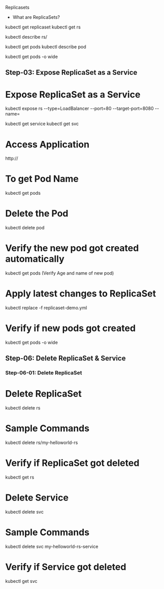 Replicasets


- What are ReplicaSets?


kubectl get replicaset
kubectl get rs

kubectl describe rs/<replicaset-name>

kubectl get pods
kubectl describe pod <pod-name>

kubectl get pods -o wide


## Step-03: Expose ReplicaSet as a Service

# Expose ReplicaSet as a Service
kubectl expose rs <ReplicaSet-Name>  --type=LoadBalancer --port=80 --target-port=8080 --name=<Service-Name-To-Be-Created>


kubectl get service
kubectl get svc

# Access Application
http://<External-IP-from-get-service-output>


# To get Pod Name
kubectl get pods

# Delete the Pod
kubectl delete pod <Pod-Name>

# Verify the new pod got created automatically
kubectl get pods   (Verify Age and name of new pod)

# Apply latest changes to ReplicaSet
kubectl replace -f replicaset-demo.yml

# Verify if new pods got created
kubectl get pods -o wide


## Step-06: Delete ReplicaSet & Service
### Step-06-01: Delete ReplicaSet

# Delete ReplicaSet
kubectl delete rs <ReplicaSet-Name>

# Sample Commands
kubectl delete rs/my-helloworld-rs

# Verify if ReplicaSet got deleted
kubectl get rs

# Delete Service
kubectl delete svc <service-name>

# Sample Commands
kubectl delete svc my-helloworld-rs-service


# Verify if Service got deleted
kubectl get svc

